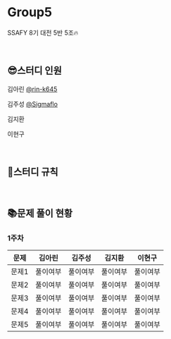 # Group5
SSAFY 8기 대전 5반 5조🔥

&nbsp; 

## 😎스터디 인원
김아린 [@rin-k645](https://github.com/rin-k645)

김주성 [@Sigmaflo](https://github.com/Sigmaflo)

김지환

이현구

&nbsp;

## 📃스터디 규칙

&nbsp;

## 📚문제 풀이 현황
### 1주차
|문제|김아린|김주성|김지환|이현구|
|------|------|------|------|------|
|문제1|풀이여부|풀이여부|풀이여부|풀이여부|
|문제2|풀이여부|풀이여부|풀이여부|풀이여부|
|문제3|풀이여부|풀이여부|풀이여부|풀이여부|
|문제4|풀이여부|풀이여부|풀이여부|풀이여부|
|문제5|풀이여부|풀이여부|풀이여부|풀이여부|

&nbsp;
